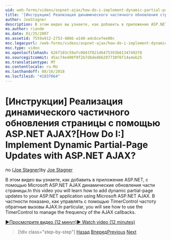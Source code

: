 ```yaml
---
uid: web-forms/videos/aspnet-ajax/how-do-i-implement-dynamic-partial-page-updates-with-aspnet-ajax
title: '[Инструкции] Реализация динамического частичного обновления страницы с помощью ASP.NET AJAX? | Документы Майкрософт'
author: JoeStagner
description: В этом видео вы узнаете, как добавить в приложение ASP.NET, с помощью Microsoft ASP.NET AJAX динамические обновления части страницы. В частности вы увидите как...
ms.author: riande
ms.date: 01/25/2007
ms.assetid: 7559a912-2753-4866-a140-a4c6cefee00c
msc.legacyurl: /web-forms/videos/aspnet-ajax/how-do-i-implement-dynamic-partial-page-updates-with-aspnet-ajax
msc.type: video
ms.openlocfilehash: 626f103c59afc0843f821d6475393b61347492f8
ms.sourcegitcommit: 45ac74e400f9f2b7dbded66297730f6f14a4eb25
ms.translationtype: MT
ms.contentlocale: ru-RU
ms.lasthandoff: 08/16/2018
ms.locfileid: "41837664"
---
```

<a name="how-do-i-implement-dynamic-partial-page-updates-with-aspnet-ajax"></a><span data-ttu-id="f89e3-105">[Инструкции] Реализация динамического частичного обновления страницы с помощью ASP.NET AJAX?</span><span class="sxs-lookup"><span data-stu-id="f89e3-105">[How Do I:] Implement Dynamic Partial-Page Updates with ASP.NET AJAX?</span></span>
====================
<span data-ttu-id="f89e3-106">по [(Joe Stagner)](https://github.com/JoeStagner)</span><span class="sxs-lookup"><span data-stu-id="f89e3-106">by [Joe Stagner](https://github.com/JoeStagner)</span></span>

<span data-ttu-id="f89e3-107">В этом видео вы узнаете, как добавить в приложение ASP.NET, с помощью Microsoft ASP.NET AJAX динамические обновления части страницы.</span><span class="sxs-lookup"><span data-stu-id="f89e3-107">In this video you will learn how to add dynamic partial-page updates to your ASP.NET application using Microsoft ASP.NET AJAX.</span></span> <span data-ttu-id="f89e3-108">В частности показано, как управлять с помощью TimerControl частоту обратные вызовы AJAX.</span><span class="sxs-lookup"><span data-stu-id="f89e3-108">In particular, you will see how to use the TimerControl to manage the frequency of the AJAX callbacks.</span></span>

[<span data-ttu-id="f89e3-109">&#9654;Просмотрите видео (12 минут)</span><span class="sxs-lookup"><span data-stu-id="f89e3-109">&#9654; Watch video (12 minutes)</span></span>](https://channel9.msdn.com/Blogs/ASP-NET-Site-Videos/how-do-i-implement-dynamic-partial-page-updates-with-aspnet-ajax)

> [!div class="step-by-step"]
> <span data-ttu-id="f89e3-110">[Назад](how-do-i-get-started-with-aspnet-ajax.md)
> [Вперед](how-do-i-make-client-side-network-callbacks-with-aspnet-ajax.md)</span><span class="sxs-lookup"><span data-stu-id="f89e3-110">[Previous](how-do-i-get-started-with-aspnet-ajax.md)
[Next](how-do-i-make-client-side-network-callbacks-with-aspnet-ajax.md)</span></span>
